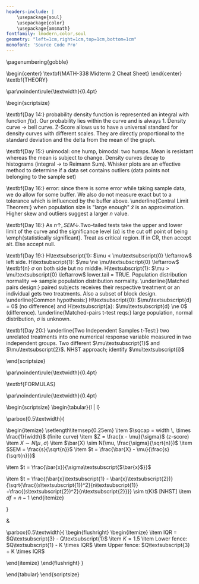 ```yaml
---
headers-include: |
	\usepackage{soul}
	\usepackage{color}
	\usepackage{amsmath}
fontfamily: lmodern,color,soul
geometry: "left=1cm,right=1cm,top=1cm,bottom=1cm"
monofont: 'Source Code Pro'
---
```


\pagenumbering{gobble}

\begin{center}
\textbf{MATH-338 Midterm 2 Cheat Sheet}
\end{center}
\textbf{THEORY}

\par\noindent\rule{\textwidth}{0.4pt}

\begin{scriptsize}

\textbf{Day 14:} probability density function is represented an integral with function $f(x)$. Our probability lies within the curve and is always 1. Density curve $\rightarrow$ bell curve. Z-Score allows us to have a universal standard for density curves with different scales. They are directly proportional to the standard deviation and the delta from the mean of the graph.

\textbf{Day 15:} unimodal: one hump, bimodal: two humps. Mean is resistant whereas the mean is subject to change. Density curves decay to histograms (integral $\rightarrow$ to Reimann Sum). Whisker plots are an effective method to determine if a data set contains outliers (data points not belonging to the sample set)

\textbf{Day 16:} error: since there is some error while taking sample data, we do allow for some buffer. We also do not measure exact but to a tolerance which is influenced by the buffer above. \underline{Central Limit Theorem:} when population size is "large enough" $\bar{x}$ is an approximation. Higher skew and outliers suggest a larger $n$ value.

\textbf{Day 18:} As $n \uparrow, \, SEM \downarrow$.Two-tailed tests take the upper and lower limit of the curve and the significance level ($\alpha$) is the cut off point of being \emph{statistically significant}. Treat as critical region. If in CR, then accept alt. Else accept null.

\textbf{Day 19:} H\textsubscript{1}: $\mu < \mu\textsubscript{0} \leftarrow$ left side. H\textsubscript{1}: $\mu \ne \mu\textsubscript{0} \leftarrow$ \textbf{n} $\sigma$ on both side but no middle. H\textsubscript{1}: $\mu > \mu\textsubscript{0} \leftarrow$ lower.tail = TRUE. Population distribution normality $\implies$ sample population distribution normality. \underline{Matched pairs design:}  paired subjects receives their respective treatment or an individual gets two treatments. Also a subset of block design. \underline{Common hypothesis:} H\textsubscript{0}: $\mu\textsubscript{d} = 0$ (no difference) and H\textsubscript{a}: $\mu\textsubscript{d} \ne 0$ (difference). \underline{Matched-pairs t-test reqs:} large population, normal distribution, $\sigma$ is unknown.

\textbf{Day 20:} \underline{Two Independent Samples t-Test:} two unrelated treatments into one numerical response variable measured in two independent groups. Two different $\mu\textsubscript{1}$ and $\mu\textsubscript{2}$. NHST approach; identify $\mu\textsubscript{i}$


\end{scriptsize}

\par\noindent\rule{\textwidth}{0.4pt}

\textbf{FORMULAS}

\par\noindent\rule{\textwidth}{0.4pt}

\begin{scriptsize}
\begin{tabular}{l | l}

\parbox{0.5\textwidth}{

\begin{itemize}
\setlength\itemsep{0.25em}
\item $\sqcap = width \, \times \frac{1}{width}$ (finite curve)
\item $Z = \frac{x - \mu}{\sigma}$ (z-score)
\item $X \sim N(\mu \, , \sigma)$
\item $\bar{X} \sim N(\mu, \frac{\sigma}{\sqrt{n}})$
\item $SEM = \frac{s}{\sqrt{n}}$
\item $t = \frac{\bar{X} - \mu}{\frac{s}{\sqrt{n}}}$

\item $t = \frac{\bar{x}}{\sigma\textsubscript{$\bar{x}$}}$

\item $t = \frac{(\bar{x}\textsubscript{1} - \bar{x}\textsubscript{2})}{\sqrt{\frac{(s\textsubscript{1})^2}{n\textsubscript{1}} +\frac{(s\textsubscript{2})^2}{n\textsubscript{2}}}} \sim t(K)$ [NHST]
\item $df = n-1$
\end{itemize}

}

&

\parbox{0.5\textwidth}{
\begin{flushright}
\begin{itemize}
\item IQR = $Q\textsubscript{3} - Q\textsubscript{1}$
\item $K = 1.5$
\item Lower fence: $Q\textsubscript{1} - K \times IQR$
\item Upper fence: $Q\textsubscript{3} + K \times IQR$

\end{itemize}
\end{flushright}
}

\end{tabular}
\end{scriptsize}
